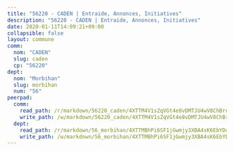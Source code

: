 ```yaml
---
title: "56220 - CADEN | Entraide, Annonces, Initiatives"
description: "56220 - CADEN | Entraide, Annonces, Initiatives"
date: 2020-01-11T14:09:21+09:00
collapsible: false
layout: commune
comm:
  nom: "CADEN"
  slug: caden
  cp: "56220"
dept:
  nom: "Morbihan"
  slug: morbihan
  num: "56"
peerpad:
  comm:
    read_path: /r/markdown/56220_caden/4XTTM4V1sZqVGt4e8vDMTJU4wV8ChBrujvPKYuJ75N1xahkSN
    write_path: /w/markdown/56220_caden/4XTTM4V1sZqVGt4e8vDMTJU4wV8ChBrujvPKYuJ75N1xahkSN-K3TgUehF9nTuuV8J2S7RSLh9tNYFfGRosUeidSE44JLNrLTSzNPPVPW3f84d74JPxtjgToWf5Zr4Cgnoruj7ZFHWdGQSjYF1LLxtghU41oSJpaPHk17qe8sTf9pCemF1ew1Rp3pv
  dept:
    read_path: /r/markdown/56_morbihan/4XTTMBhPi6SF1jGwmjy3XBA4sK6EbYDun44EYwF3irZ7aBa5U
    write_path: /w/markdown/56_morbihan/4XTTMBhPi6SF1jGwmjy3XBA4sK6EbYDun44EYwF3irZ7aBa5U-K3TgV3HyhWtqSpmJ2GGLPRtHigVTcxkFRVLMX5R66UyRAN55PNUQgmTNwaDuJmWps9EVWQzncDySYbA7Pg7qEdRXsayrZysPHK4HeKM3FG1U8vQvyUvaDoFo4L4Z8coFC71q4zES
---
```


